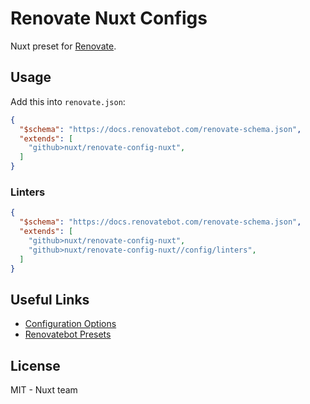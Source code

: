 # Renovate Nuxt Configs

Nuxt preset for [Renovate](https://github.com/renovatebot/renovate).

## Usage

Add this into `renovate.json`:

```json
{
  "$schema": "https://docs.renovatebot.com/renovate-schema.json",
  "extends": [
    "github>nuxt/renovate-config-nuxt",
  ]
}
```

### Linters

```json
{
  "$schema": "https://docs.renovatebot.com/renovate-schema.json",
  "extends": [
    "github>nuxt/renovate-config-nuxt",
    "github>nuxt/renovate-config-nuxt//config/linters",
  ]
}
```

## Useful Links

- [Configuration Options](https://renovatebot.com/docs/configuration-options)
- [Renovatebot Presets](https://github.com/renovatebot/presets/tree/master/packages)

## License

MIT - Nuxt team
